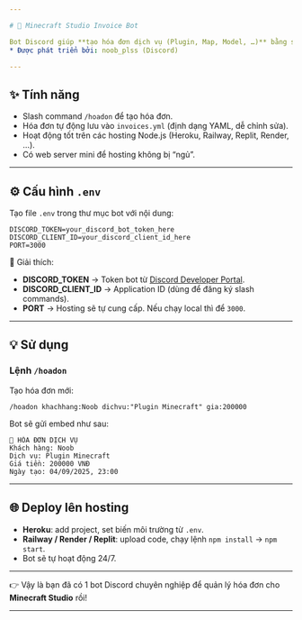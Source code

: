```yaml
---

# 📜 Minecraft Studio Invoice Bot

Bot Discord giúp **tạo hóa đơn dịch vụ (Plugin, Map, Model, …)** bằng slash command (/hoadon).
* Được phát triển bởi: noob_plss (Discord)

---
```


## ✨ Tính năng

* Slash command `/hoadon` để tạo hóa đơn.
* Hóa đơn tự động lưu vào `invoices.yml` (định dạng YAML, dễ chỉnh sửa).
* Hoạt động tốt trên các hosting Node.js (Heroku, Railway, Replit, Render, …).
* Có web server mini để hosting không bị “ngủ”.

---

## ⚙️ Cấu hình `.env`

Tạo file `.env` trong thư mục bot với nội dung:

```env
DISCORD_TOKEN=your_discord_bot_token_here
DISCORD_CLIENT_ID=your_discord_client_id_here
PORT=3000
```

🔑 Giải thích:

* **DISCORD\_TOKEN** → Token bot từ [Discord Developer Portal](https://discord.com/developers/applications).
* **DISCORD\_CLIENT\_ID** → Application ID (dùng để đăng ký slash commands).
* **PORT** → Hosting sẽ tự cung cấp. Nếu chạy local thì để `3000`.

---

## 💡 Sử dụng

### Lệnh `/hoadon`

Tạo hóa đơn mới:

```
/hoadon khachhang:Noob dichvu:"Plugin Minecraft" gia:200000
```

Bot sẽ gửi embed như sau:

```
📜 HÓA ĐƠN DỊCH VỤ
Khách hàng: Noob
Dịch vụ: Plugin Minecraft
Giá tiền: 200000 VNĐ
Ngày tạo: 04/09/2025, 23:00
```

---

## 🌐 Deploy lên hosting

* **Heroku**: add project, set biến môi trường từ `.env`.
* **Railway / Render / Replit**: upload code, chạy lệnh `npm install` → `npm start`.
* Bot sẽ tự hoạt động 24/7.

---

👉 Vậy là bạn đã có 1 bot Discord chuyên nghiệp để quản lý hóa đơn cho **Minecraft Studio** rồi!

---
